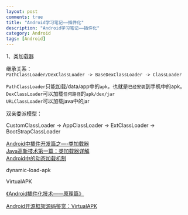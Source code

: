 ```yaml
---
layout: post
comments: true
title: "Android学习笔记——插件化"
description: "Android学习笔记——插件化"
category: Android
tags: [Android]
---
```




1、类加载器

继承关系：    
`PathClassLoader/DexClassLoader -> BaseDexClassLoader -> ClassLoader`

`PathClassLoader`只能加载/data/app中的`apk`，也就是`已经安装`到手机中的apk。    
`DexClassLoader`可以加载`任何路径`的`apk/dex/jar`    
`URLClassLoader`可以加载java中的jar


双亲委派模型：    

CustomClassLoader -> AppClassLoader -> ExtClassLoader -> BootStrapClassLoader    


[Android中插件开发篇之—-类加载器](http://www.520monkey.com/archives/336)    
[Java高新技术第一篇：类加载器详解](http://www.520monkey.com/archives/151)    
[Android中的动态加载机制](http://www.520monkey.com/archives/146)    



dynamic-load-apk    

VirtualAPK    

[《Android插件化技术——原理篇》](https://mp.weixin.qq.com/s?__biz=MzA3NTYzODYzMg==&mid=2653579547&idx=1&sn=9f782f6c91c20fd0b17a6c3762b6e06a&chksm=84b3bb1cb3c4320ad660e3a4a274aa2e433bf0401389f38be337d01d2ba604714303e169d48a&mpshare=1&scene=23&srcid=0111lAPa4UGPssFMoc05pgLP#rd)    

[Android开源框架源码鉴赏：VirtualAPK](https://blog.souche.com/untitled-9/)    

